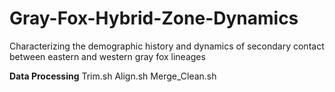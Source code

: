 # Gray-Fox-Hybrid-Zone-Dynamics
Characterizing the demographic history and dynamics of secondary contact between eastern and western gray fox lineages 

**Data Processing**
  Trim.sh
  Align.sh
  Merge_Clean.sh
